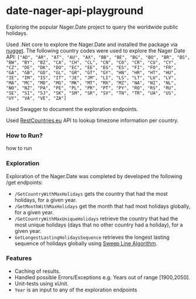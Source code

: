 # date-nager-api-playground
Exploring the popular Nager.Date project to query the worldwide public holidays.

Used .Net core to explore the Nager.Date and installed the package via [nugget](https://www.nuget.org/packages/Nager.Date).
The following country codes were used to explore the Nager Date API: `["AD", "AR", "AT", "AU", "AX", "BB", "BE", "BG", "BO", "BR", "BS", "BW", "BY", "BZ", "CA", "CH", "CL", "CN", "CO", "CR", "CU", "CY", "CZ", "DE", "DK", "DO", "EC", "EE", "EG", "ES", "FI", "FO", "FR", "GA", "GB", "GD", "GL", "GR", "GT", "GY", "HN", "HR", "HT", "HU", "IE", "IM", "IS", "IT", "JE", "JM", "LI", "LS", "LT", "LU", "LV", "MA", "MC", "MD", "MG", "MK", "MT", "MX", "MZ", "NA", "NI", "NL", "NO", "NZ", "PA", "PE", "PL", "PR", "PT", "PY", "RO", "RS", "RU", "SE", "SI", "SJ", "SK", "SM", "SR", "SV", "TN", "TR", "UA", "US", "UY", "VA", "VE", "ZA"]`

Used Swagger to document the exploration endpoints. 

Used [RestCountries.eu](https://restcountries.eu/) API to lookup timezone information per country.

### How to Run?
<todo>how to run</todo>

### Exploration
Exploration of the Nager.Date was completed by developed the following /get endpoints:
* `/GetCountryWithMaxHolidays` gets the country that had the most holidays, for a given year.
* `/GetMonthWithMaxHolidays` get the month that had most holidays globally, for a given year.
* `/GetCountryWithMaxUniqueHolidays` retrieve the country that had the most unique holidays (days that no other country had a holiday), for a given year.
* `GetLongestLastingHolidaysSequence` retrieves the longest lasting sequence of holidays globally using [Sweep Line Algorithm](https://en.wikipedia.org/wiki/Sweep_line_algorithm).

### Features
* Caching of results.
* Handled possible Errors/Exceptions e.g. Years out of range [1900,2050].
* Unit-tests using xUnit.
* `Year` is an input to any of the exploration endpoints
